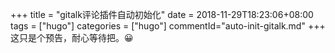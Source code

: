 +++
title = "gitalk评论插件自动初始化"
date = 2018-11-29T18:23:06+08:00
tags = ["hugo"]
categories = ["hugo"]
commentId="auto-init-gitalk.md"
+++
这只是个预告，耐心等待把。😀